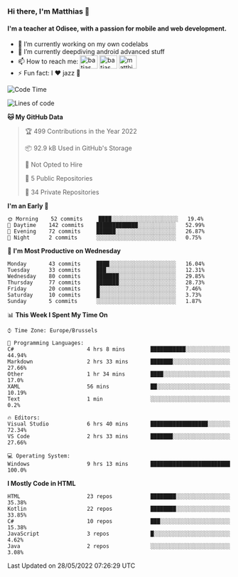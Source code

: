 ### Hi there, I'm Matthias 👋

#### I'm a teacher at Odisee, with a passion for mobile and web development.

- 🔭 I’m currently working on my own codelabs
- 🌱 I’m currently deepdiving android advanced stuff
- 📫 How to reach me: <a href="https://dev.to/batjas" target="_blank"><img align="center" src="https://raw.githubusercontent.com/rahuldkjain/github-profile-readme-generator/master/src/images/icons/Social/devto.svg" alt="batjas" height="30" width="40" /></a>
<a href="https://twitter.com/batjas" target="_blank"><img align="center" src="https://raw.githubusercontent.com/rahuldkjain/github-profile-readme-generator/master/src/images/icons/Social/twitter.svg" alt="batjas" height="30" width="40" /></a>
<a href="https://linkedin.com/in/matthiasdruwé" target="_blank"><img align="center" src="https://raw.githubusercontent.com/rahuldkjain/github-profile-readme-generator/master/src/images/icons/Social/linked-in-alt.svg" alt="matthiasdruwé" height="30" width="40" /></a>
- ⚡ Fun fact: I ❤ jazz 🎷


<!--START_SECTION:waka-->
![Code Time](http://img.shields.io/badge/Code%20Time-293%20hrs%2043%20mins-blue)

![Lines of code](https://img.shields.io/badge/From%20Hello%20World%20I%27ve%20Written-219%20Thousand%20lines%20of%20code-blue)

**🐱 My GitHub Data** 

> 🏆 499 Contributions in the Year 2022
 > 
> 📦 92.9 kB Used in GitHub's Storage 
 > 
> 🚫 Not Opted to Hire
 > 
> 📜 5 Public Repositories 
 > 
> 🔑 34 Private Repositories  
 > 
**I'm an Early 🐤** 

```text
🌞 Morning    52 commits     ████░░░░░░░░░░░░░░░░░░░░░   19.4% 
🌆 Daytime    142 commits    █████████████░░░░░░░░░░░░   52.99% 
🌃 Evening    72 commits     ██████░░░░░░░░░░░░░░░░░░░   26.87% 
🌙 Night      2 commits      ░░░░░░░░░░░░░░░░░░░░░░░░░   0.75%

```
📅 **I'm Most Productive on Wednesday** 

```text
Monday       43 commits     ████░░░░░░░░░░░░░░░░░░░░░   16.04% 
Tuesday      33 commits     ███░░░░░░░░░░░░░░░░░░░░░░   12.31% 
Wednesday    80 commits     ███████░░░░░░░░░░░░░░░░░░   29.85% 
Thursday     77 commits     ███████░░░░░░░░░░░░░░░░░░   28.73% 
Friday       20 commits     █░░░░░░░░░░░░░░░░░░░░░░░░   7.46% 
Saturday     10 commits     █░░░░░░░░░░░░░░░░░░░░░░░░   3.73% 
Sunday       5 commits      ░░░░░░░░░░░░░░░░░░░░░░░░░   1.87%

```


📊 **This Week I Spent My Time On** 

```text
⌚︎ Time Zone: Europe/Brussels

💬 Programming Languages: 
C#                       4 hrs 8 mins        ███████████░░░░░░░░░░░░░░   44.94% 
Markdown                 2 hrs 33 mins       ███████░░░░░░░░░░░░░░░░░░   27.66% 
Other                    1 hr 34 mins        ████░░░░░░░░░░░░░░░░░░░░░   17.0% 
XAML                     56 mins             ██░░░░░░░░░░░░░░░░░░░░░░░   10.19% 
Text                     1 min               ░░░░░░░░░░░░░░░░░░░░░░░░░   0.2%

🔥 Editors: 
Visual Studio            6 hrs 40 mins       ██████████████████░░░░░░░   72.34% 
VS Code                  2 hrs 33 mins       ███████░░░░░░░░░░░░░░░░░░   27.66%

💻 Operating System: 
Windows                  9 hrs 13 mins       █████████████████████████   100.0%

```

**I Mostly Code in HTML** 

```text
HTML                     23 repos            ████████░░░░░░░░░░░░░░░░░   35.38% 
Kotlin                   22 repos            ████████░░░░░░░░░░░░░░░░░   33.85% 
C#                       10 repos            ███░░░░░░░░░░░░░░░░░░░░░░   15.38% 
JavaScript               3 repos             █░░░░░░░░░░░░░░░░░░░░░░░░   4.62% 
Java                     2 repos             ░░░░░░░░░░░░░░░░░░░░░░░░░   3.08%

```



 Last Updated on 28/05/2022 07:26:29 UTC
<!--END_SECTION:waka-->
